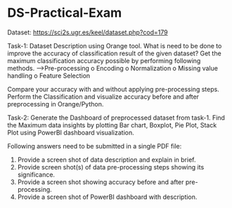 # DS-Practical-Exam

Dataset: https://sci2s.ugr.es/keel/dataset.php?cod=179

Task-1:
Dataset Description using Orange tool.
What is need to be done to improve the accuracy of classification result of the given dataset? Get the maximum classification accuracy possible by performing following methods.
-->Pre-processing
o Encoding
o Normalization
o Missing value handling
o Feature Selection

Compare your accuracy with and without applying pre-processing steps. Perform the Classification and visualize accuracy before and after preprocessing in Orange/Python.

Task-2:
Generate the Dashboard of preprocessed dataset from task-1.
Find the Maximum data insights by plotting Bar chart, Boxplot, Pie Plot, Stack Plot using PowerBI dashboard visualization.

Following answers need to be submitted in a single PDF file:
1. Provide a screen shot of data description and explain in brief.
2. Provide screen shot(s) of data pre-processing steps showing its significance.
3. Provide a screen shot showing accuracy before and after pre-processing.
4. Provide a screen shot of PowerBI dashboard with description.